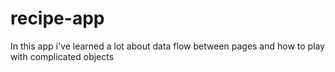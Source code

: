 # recipe-app
In this app i've learned a lot about data flow between pages and how to play with complicated objects
